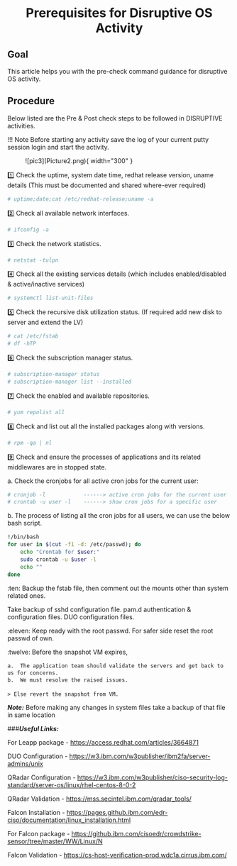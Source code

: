 <h1 align="center">Prerequisites for Disruptive OS Activity</h1>

## Goal

This article helps you with the pre-check command guidance for disruptive OS activity.

## Procedure

Below listed are the Pre & Post check steps to be followed in DISRUPTIVE activities.

!!! Note
    Before starting any activity save the log of your current putty session login 
    and start the activity.
<figure markdown="span">
  ![pic3](Picture2.png){ width="300" }
</figure> 

:one: Check the uptime, system date time, redhat release version, uname details (This must be documented and shared where-ever required)
```bash
# uptime;date;cat /etc/redhat-release;uname -a
```
:two: Check all available network interfaces.
```bash
# ifconfig -a
```
:three: Check the network statistics.
```bash
# netstat -tulpn
```
:four: Check all the existing services details (which includes enabled/disabled & active/inactive services)
```bash
# systemctl list-unit-files
```
:five: Check the recursive disk utilization status. (If required add new disk to server and extend the LV)
```bash
# cat /etc/fstab
# df -hTP
```
:six: Check the subscription manager status.
```bash
# subscription-manager status
# subscription-manager list --installed
```
:seven: Check the enabled and available repositories. 
```bash
# yum repolist all 
```
:eight: Check and list out all the installed packages along with versions.
```bash
# rpm -qa | nl
```
:nine: Check and ensure the processes of applications and its related middlewares are in stopped state.

a. Check the cronjobs for all active cron jobs for the current user:

```bash
# cronjob -l            ------> active cron jobs for the current user
# crontab -u user -l    ------> show cron jobs for a specific user
```
b. The process of listing all the cron jobs for all users, we can use the below bash script.
```bash
!/bin/bash
for user in $(cut -f1 -d: /etc/passwd); do
    echo "Crontab for $user:"
    sudo crontab -u $user -l
    echo ""
done
```
:ten: Backup the fstab file, then comment out the mounts other than system related ones.

Take backup of 
                sshd configuration file.
                pam.d authentication & configuration files.
                DUO configuration files.

:eleven: Keep ready with the root passwd. For safer side reset the root passwd of own.

:twelve: Before the snapshot VM expires, 
    
    a.	The application team should validate the servers and get back to us for concerns.
    b.	We must resolve the raised issues.

    > Else revert the snapshot from VM.

***Note:*** Before making any changes in system files take a backup of that file in same location 

###***Useful Links:***

For Leapp package - https://access.redhat.com/articles/3664871 

DUO Configuration - https://w3.ibm.com/w3publisher/ibm2fa/server-admins/unix 

QRadar Configuration - https://w3.ibm.com/w3publisher/ciso-security-log-standard/server-os/linux/rhel-centos-8-0-2

QRadar Validation - https://mss.secintel.ibm.com/qradar_tools/

Falcon Installation - https://pages.github.ibm.com/edr-ciso/documentation/linux_installation.html 

For Falcon package - https://github.ibm.com/cisoedr/crowdstrike-sensor/tree/master/WW/Linux/N 

Falcon Validation - https://cs-host-verification-prod.wdc1a.cirrus.ibm.com/
